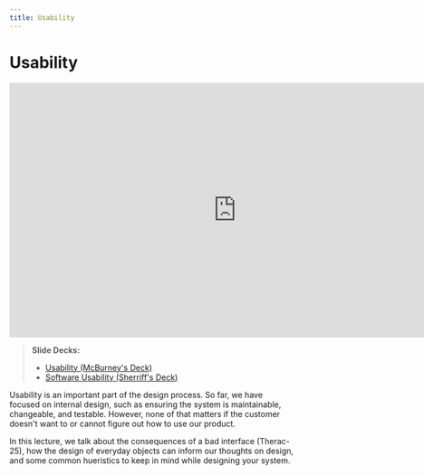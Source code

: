 ```yaml
---
title: Usability
---
```


# Usability

<iframe width="800" height="450" src="https://www.youtube.com/embed/oRQLFMPlqfs" frameborder="0" allow="accelerometer; autoplay; encrypted-media; gyroscope; picture-in-picture" allowfullscreen></iframe>

> __Slide Decks:__   
> - [Usability (McBurney's Deck)](https://docs.google.com/presentation/d/1_C7u5jZTBx2ACUjsFcdUS58v1MMizqvj5bCWy97woQ4/edit?usp=sharing)
> - [Software Usability (Sherriff's Deck)](https://docs.google.com/presentation/d/1l97BrV6s6Dsjvva4duZU2jmu5aYQsaawWeKnq3gDhP4/edit?usp=sharing)

Usability is an important part of the design process. So far, we have focused on internal design, such as ensuring the system is maintainable, changeable, and testable. However, none of that matters if the customer doesn't want to or cannot figure out how to use our product.

In this lecture, we talk about the consequences of a bad interface (Therac-25), how the design of everyday objects can inform our thoughts on design, and some common hueristics to keep in mind while designing your system.
